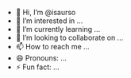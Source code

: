 - 👋 Hi, I’m @isaurso
- 👀 I’m interested in ...
- 🌱 I’m currently learning ...
- 💞️ I’m looking to collaborate on ...
- 📫 How to reach me ...
- 😄 Pronouns: ...
- ⚡ Fun fact: ...

<!---
isaurso/isaurso is a ✨ special ✨ repository because its `README.md` (this file) appears on your GitHub profile.
You can click the Preview link to take a look at your changes.
--->
